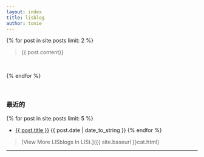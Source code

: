 ```yaml
---
layout: index
title: lisblog
author: tonie
---
```


{% for post in site.posts limit: 2 %}

> {{ post.content}}
</br>

{% endfor %}

<br/>

<h3>最近的</h3>

{% for post in site.posts limit: 5 %}
+ <a href="{{ site.baseurl }}{{ post.url }}">{{ post.title }}</a>
  <label>{{ post.date | date_to_string }}</label>
{% endfor %}


> [View More LISblogs In LISt.]({{ site.baseurl }}cat.html)
-----------------------------------------------------------

